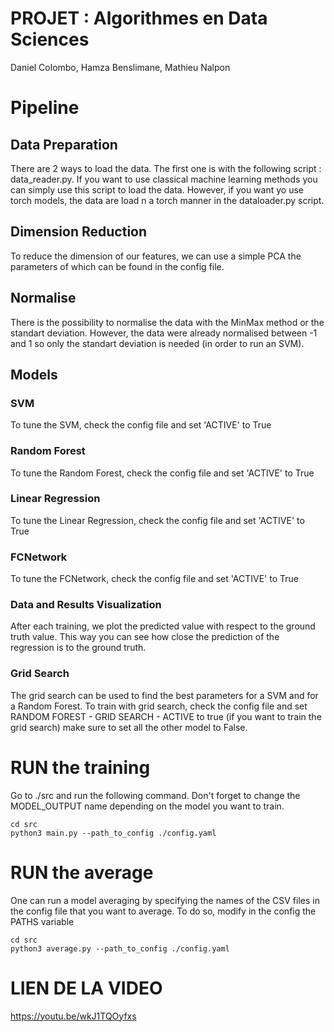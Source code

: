 # PROJET : Algorithmes en Data Sciences
Daniel Colombo, Hamza Benslimane, Mathieu Nalpon 

# Pipeline 

## Data Preparation

There are 2 ways to load the data. The first one is with the following script : data_reader.py.
If you want to use classical machine learning methods you can simply use this script to load the data.
However, if you want yo use torch models, the data are load n a torch manner in the dataloader.py script.

## Dimension Reduction

To reduce the dimension of our features, we can use a simple PCA the parameters of which can be found in the config file.

## Normalise 

There is the possibility to normalise the data with the MinMax method or the standart deviation. However, the data were already normalised between -1 and 1 so only the standart deviation is needed (in order to run an SVM). 

## Models

### SVM

To tune the SVM, check the config file and set 'ACTIVE' to True

### Random Forest

To tune the Random Forest, check the config file and set 'ACTIVE' to True

### Linear Regression

To tune the Linear Regression, check the config file and set 'ACTIVE' to True

### FCNetwork

To tune the FCNetwork, check the config file and set 'ACTIVE' to True

### Data and Results Visualization

After each training, we plot the predicted value with respect to the ground truth value. This way you can see how close the prediction of the regression is to the ground truth. 

### Grid Search

The grid search can be used to find the best parameters for a SVM and for a Random Forest. To train with grid search, check the config file and set RANDOM FOREST - GRID SEARCH - ACTIVE to true (if you want to train the grid search) make sure to set all the other model to False. 

# RUN the training

Go to ./src and run the following command.
Don't forget to change the MODEL_OUTPUT name depending on the model you want to train.

```
cd src
python3 main.py --path_to_config ./config.yaml
```
# RUN the average

One can run a model averaging by specifying the names of the CSV files in the config file that you want to average. 
To do so, modify in the config the PATHS variable
```
cd src
python3 average.py --path_to_config ./config.yaml
```


# LIEN DE LA VIDEO 
https://youtu.be/wkJ1TQOyfxs

